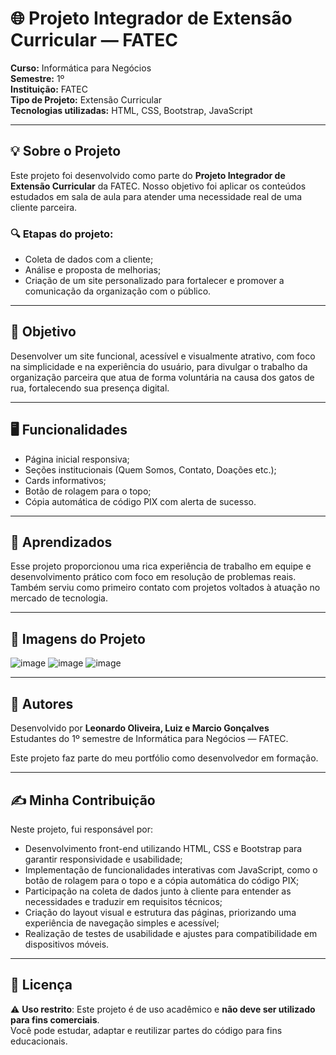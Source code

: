 # 🌐 Projeto Integrador de Extensão Curricular — FATEC

**Curso:** Informática para Negócios  
**Semestre:** 1º  
**Instituição:** FATEC  
**Tipo de Projeto:** Extensão Curricular  
**Tecnologias utilizadas:** HTML, CSS, Bootstrap, JavaScript

---

## 💡 Sobre o Projeto

Este projeto foi desenvolvido como parte do **Projeto Integrador de Extensão Curricular** da FATEC. Nosso objetivo foi aplicar os conteúdos estudados em sala de aula para atender uma necessidade real de uma cliente parceira.

### 🔍 Etapas do projeto:
- Coleta de dados com a cliente;
- Análise e proposta de melhorias;
- Criação de um site personalizado para fortalecer e promover a comunicação da organização com o público.

---

## 🌱 Objetivo

Desenvolver um site funcional, acessível e visualmente atrativo, com foco na simplicidade e na experiência do usuário, para divulgar o trabalho da organização parceira que atua de forma voluntária na causa dos gatos de rua, fortalecendo sua presença digital.

---

## 🖥️ Funcionalidades

- Página inicial responsiva;
- Seções institucionais (Quem Somos, Contato, Doações etc.);
- Cards informativos;
- Botão de rolagem para o topo;
- Cópia automática de código PIX com alerta de sucesso.

---

## 🚀 Aprendizados

Esse projeto proporcionou uma rica experiência de trabalho em equipe e desenvolvimento prático com foco em resolução de problemas reais. Também serviu como primeiro contato com projetos voltados à atuação no mercado de tecnologia.

---

## 📸 Imagens do Projeto

![image](https://github.com/user-attachments/assets/39fe50c5-b7c5-49b8-92eb-0282914ce9e1)
![image](https://github.com/user-attachments/assets/37117c16-8a44-4ee5-9abb-72655ad160ef)
![image](https://github.com/user-attachments/assets/bc15aaed-5cff-4182-b27e-b928de73d751)

---

## 👤 Autores

Desenvolvido por **Leonardo Oliveira, Luiz e Marcio Gonçalves**  
Estudantes do 1º semestre de Informática para Negócios — FATEC.

Este projeto faz parte do meu portfólio como desenvolvedor em formação.

---
## ✍️ Minha Contribuição

Neste projeto, fui responsável por:

- Desenvolvimento front-end utilizando HTML, CSS e Bootstrap para garantir responsividade e usabilidade;
- Implementação de funcionalidades interativas com JavaScript, como o botão de rolagem para o topo e a cópia automática do código PIX;
- Participação na coleta de dados junto à cliente para entender as necessidades e traduzir em requisitos técnicos;
- Criação do layout visual e estrutura das páginas, priorizando uma experiência de navegação simples e acessível;
- Realização de testes de usabilidade e ajustes para compatibilidade em dispositivos móveis.

---

## 📄 Licença

⚠️ **Uso restrito**: Este projeto é de uso acadêmico e **não deve ser utilizado para fins comerciais**.  
Você pode estudar, adaptar e reutilizar partes do código para fins educacionais.
